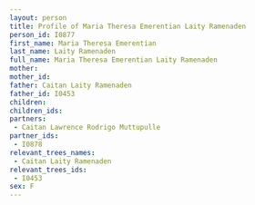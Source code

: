 ```yaml
---
layout: person
title: Profile of Maria Theresa Emerentian Laity Ramenaden
person_id: I0877
first_name: Maria Theresa Emerentian
last_name: Laity Ramenaden
full_name: Maria Theresa Emerentian Laity Ramenaden
mother: 
mother_id: 
father: Caitan Laity Ramenaden
father_id: I0453
children:
children_ids:
partners:
 - Caitan Lawrence Rodrigo Muttupulle
partner_ids:
 - I0878
relevant_trees_names:
 - Caitan Laity Ramenaden
relevant_trees_ids:
 - I0453
sex: F
---
```


